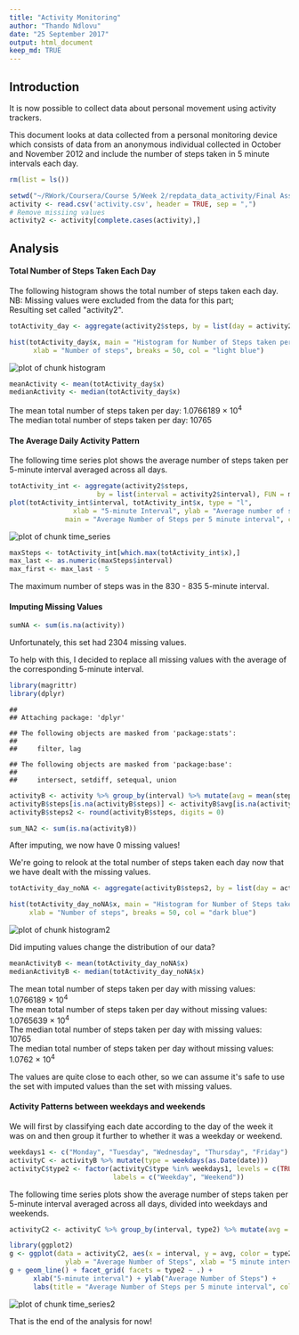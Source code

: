 ```yaml
---
title: "Activity Monitoring"
author: "Thando Ndlovu"
date: "25 September 2017"
output: html_document
keep_md: TRUE
---
```




## Introduction

It is now possible to collect data about personal movement using activity trackers.  

This document looks at data collected from a personal monitoring device which consists of data from an anonymous individual collected in October and November 2012 and include the number of steps taken in 5 minute intervals each day.  


```r
rm(list = ls())

setwd("~/RWork/Coursera/Course 5/Week 2/repdata_data_activity/Final Assignment/")
activity <- read.csv('activity.csv', header = TRUE, sep = ",")
# Remove missiing values
activity2 <- activity[complete.cases(activity),]
```


## Analysis

#### Total Number of Steps Taken Each Day

The following histogram shows the total number of steps taken each day.  
NB: Missing values were excluded from the data for this part;  
Resulting set called "activity2".


```r
totActivity_day <- aggregate(activity2$steps, by = list(day = activity2$date), FUN=sum)

hist(totActivity_day$x, main = "Histogram for Number of Steps taken per day",
      xlab = "Number of steps", breaks = 50, col = "light blue")
```

![plot of chunk histogram](figure/histogram-1.png)


```r
meanActivity <- mean(totActivity_day$x)
medianActivity <- median(totActivity_day$x)
```

The mean total number of steps taken per day:            1.0766189 &times; 10<sup>4</sup>  
The median total number of steps taken per day:          10765  

#### The Average Daily Activity Pattern

The following time series plot shows the average number of steps taken per 5-minute interval averaged across all days.


```r
totActivity_int <- aggregate(activity2$steps,
                      by = list(interval = activity2$interval), FUN = mean)
plot(totActivity_int$interval, totActivity_int$x, type = "l",
                xlab = "5-minute Interval", ylab = "Average number of steps",
              main = "Average Number of Steps per 5 minute interval", col = "purple")
```

![plot of chunk time_series](figure/time_series-1.png)


```r
maxSteps <- totActivity_int[which.max(totActivity_int$x),]
max_last <- as.numeric(maxSteps$interval)
max_first <- max_last - 5
```

The maximum number of steps was in the 830 - 835 5-minute interval.  

#### Imputing Missing Values


```r
sumNA <- sum(is.na(activity))
```

Unfortunately, this set had 2304 missing values.  

To help with this, I decided to replace all missing values with the average of the corresponding 5-minute interval.  


```r
library(magrittr)
library(dplyr)
```

```
## 
## Attaching package: 'dplyr'
```

```
## The following objects are masked from 'package:stats':
## 
##     filter, lag
```

```
## The following objects are masked from 'package:base':
## 
##     intersect, setdiff, setequal, union
```

```r
activityB <- activity %>% group_by(interval) %>% mutate(avg = mean(steps, na.rm = TRUE))
activityB$steps[is.na(activityB$steps)] <- activityB$avg[is.na(activityB$steps)]
activityB$steps2 <- round(activityB$steps, digits = 0)

sum_NA2 <- sum(is.na(activityB))
```

After imputing, we now have 0 missing values!  
  
We're going to relook at the total number of steps taken each day now that we have dealt with the missing values.  


```r
totActivity_day_noNA <- aggregate(activityB$steps2, by = list(day = activityB$date), FUN=sum)

hist(totActivity_day_noNA$x, main = "Histogram for Number of Steps taken per day",
     xlab = "Number of steps", breaks = 50, col = "dark blue")
```

![plot of chunk histogram2](figure/histogram2-1.png)

Did imputing values change the distribution of our data?  


```r
meanActivityB <- mean(totActivity_day_noNA$x)
medianActivityB <- median(totActivity_day_noNA$x)
```

The mean total number of steps taken per day with missing values:  
      1.0766189 &times; 10<sup>4</sup>  
The mean total number of steps taken per day without missing values:  
      1.0765639 &times; 10<sup>4</sup>  
The median total number of steps taken per day with missing values:  
      10765  
The median total number of steps taken per day without missing values:  
      1.0762 &times; 10<sup>4</sup>  
        
The values are quite close to each other, so we can assume it's safe to use the set with imputed values than the set with missing values.  

#### Activity Patterns between weekdays and  weekends

We will first by classifying each date according to the day of the week it was on and then group it further to whether it was a weekday or weekend.  


```r
weekdays1 <- c("Monday", "Tuesday", "Wednesday", "Thursday", "Friday")
activityC <- activityB %>% mutate(type = weekdays(as.Date(date)))
activityC$type2 <- factor(activityC$type %in% weekdays1, levels = c(TRUE, FALSE),
                          labels = c("Weekday", "Weekend"))
```

The following time series plots show the average number of steps taken per 5-minute interval averaged across all days, divided into weekdays and weekends.  


```r
activityC2 <- activityC %>% group_by(interval, type2) %>% mutate(avg = mean(steps))

library(ggplot2)
g <- ggplot(data = activityC2, aes(x = interval, y = avg, color = type2),
              ylab = "Average Number of Steps", xlab = "5 minute interval")
g + geom_line() + facet_grid( facets = type2 ~ .) +
      xlab("5-minute interval") + ylab("Average Number of Steps") +
      labs(title = "Average Number of Steps per 5 minute interval", color = "Day Type")
```

![plot of chunk time_series2](figure/time_series2-1.png)


That is the end of the analysis for now!
